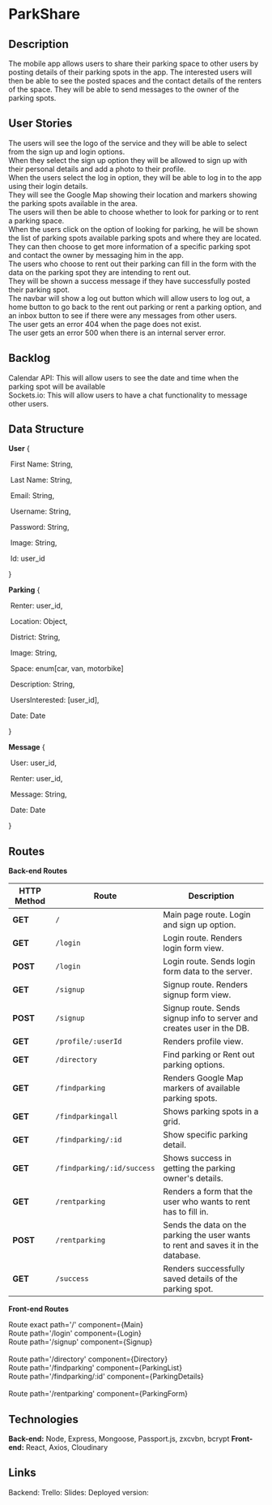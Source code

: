 # ParkShare

## Description

The mobile app allows users to share their parking space to other users by posting details of their parking spots in the app. The interested users will then be able to see the posted spaces and the contact details of the renters of the space. They will be able to send messages to the owner of the parking spots.

## User Stories

The users will see the logo of the service and they will be able to select from the sign up and login options.</br>
When they select the sign up option they will be allowed to sign up with their personal details and add a photo to their profile.</br>
When the users select the log in option, they will be able to log in to the app using their login details.</br>
They will see the Google Map showing their location and markers showing the parking spots available in the area.</br>
The users will then be able to choose whether to look for parking or to rent a parking space.</br>
When the users click on the option of looking for parking, he will be shown the list of parking spots available parking spots and where they are located.</br>
They can then choose to get more information of a specific parking spot and contact the owner by messaging him in the app.</br>
The users who choose to rent out their parking can fill in the form with the data on the parking spot they are intending to rent out.</br>
They will be shown a success message if they have successfully posted their parking spot.</br>
The navbar will show a log out button which will allow users to log out, a home button to go back to the rent out parking or rent a parking option, and an inbox button to see if there were any messages from other users.</br>
The user gets an error 404 when the page does not exist. </br>
The user gets an error 500 when there is an internal server error. </br>

## Backlog

Calendar API: This will allow users to see the date and time when the parking spot will be available</br>
Sockets.io: This will allow users to have a chat functionality to message other users.

## Data Structure
**User** { 

​	First Name: String,

​	Last Name: String,

​	Email: String,

​	Username: String,

​	Password: String,

​	Image: String,

​	Id: user_id

}

**Parking** {

​	Renter: user_id,

​	Location: Object,

​	District: String,

​	Image: String,

​	Space: enum[car, van, motorbike]

​	Description: String,

​	UsersInterested: [user_id],

​	Date: Date

}

**Message** {

​	User: user_id,

​	Renter: user_id,

​	Message: String,

​	Date: Date

}

<h2>Routes</h2>

**Back-end Routes**

| HTTP Method | Route              | Description                                                  |
| ----------- | ------------------ | ------------------------------------------------------------ |
| ****GET****     | `/`                | Main page route. Login and sign up option.                   |
| ****GET****     | `/login`           | Login route. Renders login form view.                        |
| ****POST****    | `/login`           | Login route. Sends login form data to the server.            |
| ****GET****     | `/signup`          | Signup route. Renders signup form view.                      |
| ****POST****    | `/signup`          | Signup route. Sends signup info to server and creates user in the DB. |
| ****GET****     | `/profile/:userId` | Renders profile view.                                        |
| ****GET****     | `/directory`       | Find parking or Rent out parking options.                |
| ****GET****     | `/findparking`          | Renders Google Map markers of available parking spots.                                    |
| ****GET****    | `/findparkingall`          | Shows parking spots in a grid.                                 |
| ****GET****    | `/findparking/:id`       | Show specific parking detail.                                 |
| ****GET****    | `/findparking/:id/success`       | Shows success in getting the parking owner's details.                                 |
| ****GET****     | `/rentparking`  | Renders a form that the user who wants to rent has to fill in.                               |
| ****POST****     | `/rentparking`         | Sends the data on the parking the user wants to rent and saves it in the database.             |
| ****GET****     | `/success` | Renders successfully saved details of the parking spot.    </br>                          |

**Front-end Routes**

Route exact path='/' component={Main} </br> 
Route path='/login' component={Login}</br> 
Route path='/signup' component={Signup} </br>   
Route path='/directory' component={Directory} </br> 
Route path='/findparking' component={ParkingList}</br> 
Route path='/findparking/:id' component={ParkingDetails}</br>  
Route path='/rentparking' component={ParkingForm}</br>   

## Technologies

****Back-end:**** Node, Express, Mongoose, Passport.js, zxcvbn, bcrypt
****Front-end:**** React, Axios, Cloudinary

## Links

Backend: 
Trello: 
Slides:
Deployed version: 
